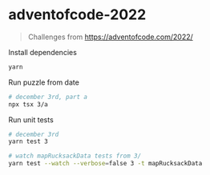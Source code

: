 # adventofcode-2022
> Challenges from https://adventofcode.com/2022/

Install dependencies
```sh
yarn 
```

Run puzzle from date
```sh
# december 3rd, part a
npx tsx 3/a
```

Run unit tests
```sh
# december 3rd
yarn test 3

# watch mapRucksackData tests from 3/
yarn test --watch --verbose=false 3 -t mapRucksackData
```

